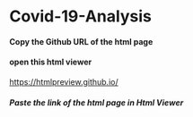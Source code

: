 # Covid-19-Analysis


#### Copy the Github URL of the html page 

#### open this html viewer
https://htmlpreview.github.io/

##### Paste the link of the html page in Html Viewer
